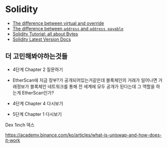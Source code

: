 # Solidity

- [The difference between virtual and override](https://ethereum.stackexchange.com/questions/78572/what-are-the-virtual-and-override-keywords-in-solidity)
- [The difference between `address` and `address payable`](https://ethereum.stackexchange.com/questions/64108/whats-the-difference-between-address-and-address-payable)
- [Solidity Tutorial: all about Bytes](https://jeancvllr.medium.com/solidity-tutorial-all-about-bytes-9d88fdb22676)
- [Solidity Latest Version Docs](https://docs.soliditylang.org/en/latest/index.html)


















## 더 고민해봐야하는것들
- 4단계 Chapter 2 질문하기
- EtherScan에 지금 장부?가 공개되어있는거같은데 블록체인의 거래가 일어나면 거래정보가 블록체인 네트워크를 통해 전 세계에 모두 공개가 된다는데 그 역할을 하는게 EtherScan인가?
- 4단계 Chapter 4 다시보기

- 5단계 Chapter 1 다시보기

Dex 1inch 덱스

https://academy.binance.com/ko/articles/what-is-uniswap-and-how-does-it-work
